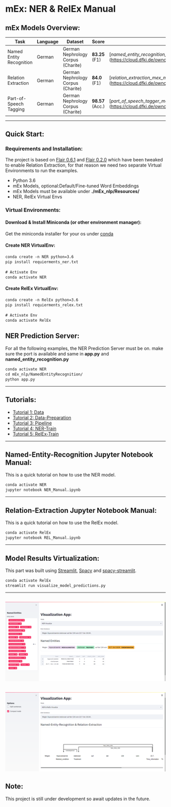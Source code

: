 # mEx: NER & RelEx Manual
## mEx Models Overview:
| Task | Language | Dataset | Score | Model Name|
| -------------------------------  | ---  | ----------- | ---------------- | ------------- |
| Named Entity Recognition |German | German Nephrology Corpus (Charite)   |  **83.25** (F1)  | [*named_entity_recognition_mex_model(custom_flair_embeddings).pt*] (https://cloud.dfki.de/owncloud/index.php/s/WWbnqJ6N8gQQWMD)|
| Relation Extraction |German | German Nephrology Corpus (Charite)   |  **84.0** (F1)  | [*relation_extraction_mex_model(Custom_Word_Concept_Relative_Embeddings).pt*] (https://cloud.dfki.de/owncloud/index.php/s/zDH7FHNbXQXkcLx)|
| Part-of-Speech Tagging |German| German Nephrology Corpus (Charite)  | **98.57** (Acc.) | [*part_of_speech_tagger_mex_model(default_word_flair_embeddings).pt*] (https://cloud.dfki.de/owncloud/index.php/s/e7G9deea7eRksCY)|
---
## Quick Start:
### Requirements and Installation:
The project is based on [Flair 0.6.1](https://github.com/flairNLP/flair/releases/tag/v0.6.1) and 
[Flair 0.2.0](https://github.com/amrayach/flair) which have been tweaked to enable Relation Extraction, for that reason we need
two separate Virtual Environments to run the examples.
* Python 3.6
* mEx Models, optional:Default/Fine-tuned Word Embeddings
* mEx Models must be available under **./mEx_nlp/Resources/**
* NER, RelEx Virtual Envs
### Virtual Environments:
#### Download & Install Miniconda (or other environment manager):
Get the miniconda installer for your os under [conda](https://docs.conda.io/en/latest/miniconda.html)
#### Create NER VirtualEnv:
```
conda create -n NER python=3.6
pip install requierments_ner.txt

# Activate Env
conda activate NER
```
#### Create RelEx VirtualEnv:
 ```
conda create -n RelEx python=3.6
pip install requierments_relex.txt

# Activate Env
conda activate RelEx
```
## NER Prediction Server:
For all the following examples, the NER Prediction Server must be on.
make sure the port is available and same in **app.py** and **named_entity_recognition.py**
 ```
conda activate NER
cd mEx_nlp/NamedEntityRecognition/
python app.py
 ```
---
## Tutorials:
* [Tutorial 1: Data](Documentation/Data.md)
* [Tutorial 2: Data-Preparation](Documentation/Data-Preparation.md)
* [Tutorial 3: Pipeline](Documentation/Pipeline.md)
* [Tutorial 4: NER-Train](Documentation/NER-Train.md)
* [Tutorial 5: RelEx-Train](Documentation/RelEx-Train.md)
---
## Named-Entity-Recognition Jupyter Notebook Manual:
This is a quick tutorial on how to use the NER model.
 ```
conda activate NER
jupyter notebook NER_Manual.ipynb
 ```
---
## Relation-Extraction Jupyter Notebook Manual:
This is a quick tutorial on how to use the RelEx model.
 ```
conda activate RelEx
jupyter notebook REL_Manual.ipynb
 ```
---
## Model Results Virtualization:
This part was built using [Streamlit](https://www.streamlit.io/), [Spacy](https://spacy.io/) and [spacy-streamlit](https://github.com/explosion/spacy-streamlit).
 ```
conda activate RelEx
streamlit run visualize_model_predictions.py
 ```
---
![](Documentation/NER_viz.png)
---
![](Documentation/REL_viz.png)
---
## Note:
This project is still under development so await updates in the future.